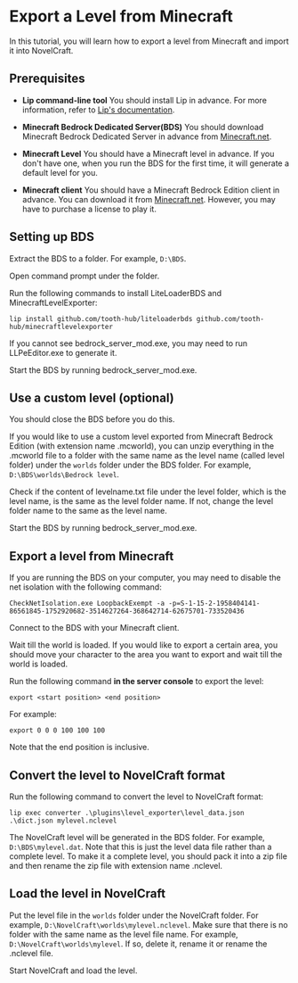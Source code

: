 # Export a Level from Minecraft

In this tutorial, you will learn how to export a level from Minecraft and import it into NovelCraft.

## Prerequisites

- **Lip command-line tool** You should install Lip in advance. For more information, refer to [Lip's documentation](https://lip.docs.litebds.com).

- **Minecraft Bedrock Dedicated Server(BDS)** You should download Minecraft Bedrock Dedicated Server in advance from [Minecraft.net](https://www.minecraft.net/en-us/download/server/bedrock/).

- **Minecraft Level** You should have a Minecraft level in advance. If you don't have one, when you run the BDS for the first time, it will generate a default level for you.

- **Minecraft client** You should have a Minecraft Bedrock Edition client in advance. You can download it from [Minecraft.net](https://www.minecraft.net/en-us/download). However, you may have to purchase a license to play it.

## Setting up BDS

Extract the BDS to a folder. For example, `D:\BDS`.

Open command prompt under the folder.

Run the following commands to install LiteLoaderBDS and MinecraftLevelExporter:

```shell
lip install github.com/tooth-hub/liteloaderbds github.com/tooth-hub/minecraftlevelexporter
```

If you cannot see bedrock_server_mod.exe, you may need to run LLPeEditor.exe to generate it.

Start the BDS by running bedrock_server_mod.exe.

## Use a custom level (optional)

You should close the BDS before you do this.

If you would like to use a custom level exported from Minecraft Bedrock Edition (with extension name .mcworld), you can unzip everything in the .mcworld file to a folder with the same name as the level name (called level folder) under the `worlds` folder under the BDS folder. For example, `D:\BDS\worlds\Bedrock level`.

Check if the content of levelname.txt file under the level folder, which is the level name, is the same as the level folder name. If not, change the level folder name to the same as the level name.

Start the BDS by running bedrock_server_mod.exe.

## Export a level from Minecraft

If you are running the BDS on your computer, you may need to disable the net isolation with the following command:

```shell
CheckNetIsolation.exe LoopbackExempt -a -p=S-1-15-2-1958404141-86561845-1752920682-3514627264-368642714-62675701-733520436
```

Connect to the BDS with your Minecraft client.

Wait till the world is loaded. If you would like to export a certain area, you should move your character to the area you want to export and wait till the world is loaded.

Run the following command **in the server console** to export the level:

```shell
export <start position> <end position>
```

For example:

```shell
export 0 0 0 100 100 100
```

Note that the end position is inclusive.

## Convert the level to NovelCraft format

Run the following command to convert the level to NovelCraft format:

```shell
lip exec converter .\plugins\level_exporter\level_data.json .\dict.json mylevel.nclevel
```

The NovelCraft level will be generated in the BDS folder. For example, `D:\BDS\mylevel.dat`. Note that this is just the level data file rather than a complete level. To make it a complete level, you should pack it into a zip file and then rename the zip file with extension name .nclevel.

## Load the level in NovelCraft

Put the level file in the `worlds` folder under the NovelCraft folder. For example, `D:\NovelCraft\worlds\mylevel.nclevel`. Make sure that there is no folder with the same name as the level file name. For example, `D:\NovelCraft\worlds\mylevel`. If so, delete it, rename it or rename the .nclevel file.

Start NovelCraft and load the level.
